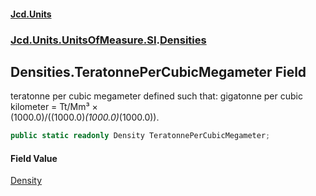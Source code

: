#### [Jcd.Units](index.md 'index')
### [Jcd.Units.UnitsOfMeasure.SI](Jcd.Units.UnitsOfMeasure.SI.md 'Jcd.Units.UnitsOfMeasure.SI').[Densities](Densities.md 'Jcd.Units.UnitsOfMeasure.SI.Densities')

## Densities.TeratonnePerCubicMegameter Field

teratonne per cubic megameter defined such that: gigatonne per cubic kilometer = Tt/Mm³ ×  
(1000.0)/((1000.0)*(1000.0)*(1000.0)).

```csharp
public static readonly Density TeratonnePerCubicMegameter;
```

#### Field Value
[Density](Density.md 'Jcd.Units.UnitTypes.Density')